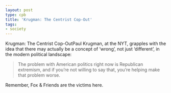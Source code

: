 ```yaml
---
layout: post
type: cpb
title: 'Krugman: The Centrist Cop-Out'
tags:
- society
---
```

Krugman: The Centrist Cop-OutPaul Krugman, at the NYT, grapples with the idea that there may actually be a concept of ‘wrong’, not just ‘different’, in the modern political landscape:


> The problem with American politics right now is Republican extremism, and if you’re not willing to say that, you’re helping make that problem worse.

Remember, Fox & Friends are the victims here.
